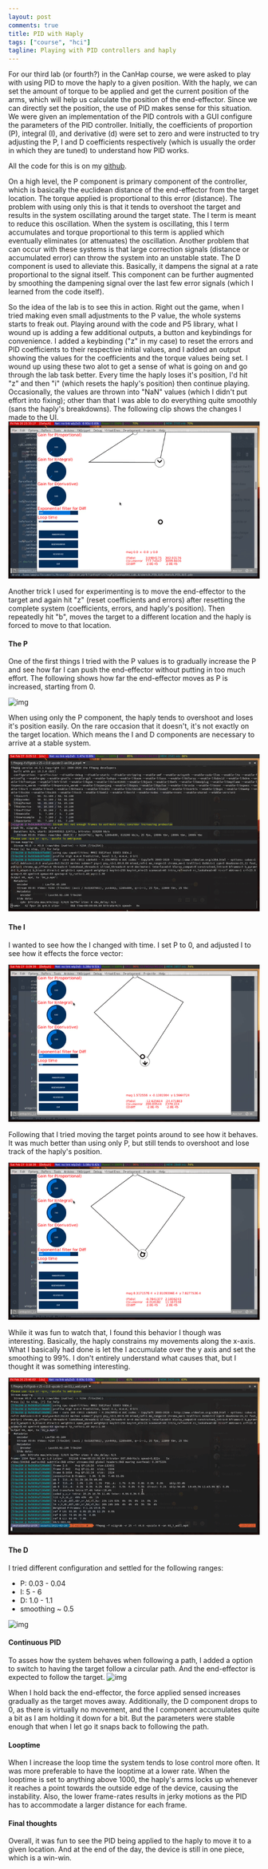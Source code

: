 ```yaml
---
layout: post
comments: true
title: PID with Haply
tags: ["course", "hci"]
tagline: Playing with PID controllers and haply
---
```


For our third lab (or fourth?) in the CanHap course, we were asked to play with using PID to move the haply to a given position. With the haply, we can set the amount of torque to be applied and get the current position of the arms, which will help us calculate the position of the end-effector. Since we can directly set the position, the use of PID makes sense for this situation. We were given an implementation of the PID controls with a GUI configure the parameters of the PID controller. Initially, the coefficients of proportion (P), integral (I), and derivative (d) were set to zero and were instructed to try adjusting the P, I and D coefficients respectively (which is usually the order in which they are tuned) to understand how PID works.

All the code for this is on my [github](https://github.com/ahmed-shariff/CanHap501_Lab_4.git).

On a high level, the P component is primary component of the controller, which is basically the euclidean distance of the end-effector from the target location. The torque applied is proportional to this error (distance). The problem with using only this is that it tends to overshoot the target and results in the system oscillating around the target state. The I term is meant to reduce this oscillation. When the system is oscillating, this I term accumulates and torque proportional to this term is applied which eventually eliminates (or attenuates) the oscillation. Another problem that can occur with these systems is that large correction signals (distance or accumulated error) can throw the system into an unstable state. The D component is used to alleviate this. Basically, it dampens the signal at a rate proportional to the signal itself. This component can be further augmented by smoothing the dampening signal over the last few error signals (which I learned from the code itself).


So the idea of the lab is to see this in action. Right out the game, when I tried making even small adjustments to the P value, the whole systems starts to freak out. Playing around with the code and P5 library, what I wound up is adding a few additional outputs, a button and keybindings for convenience. I added a keybinding ("z" in my case) to reset the errors and PID coefficients to their respective initial values, and I added an output showing the values for the coefficients and the torque values being set. I wound up using these two alot to get a sense of what is going on and go through the lab task better. Every time the haply loses it's position, I'd hit "z" and then "i" (which resets the haply's position) then continue playing. Occasionally, the values are thrown into "NaN" values (which  I didn't put effort into fixing); other than that I was able to do everything quite smoothly (sans the haply's breakdowns). The following clip shows the changes I made to the UI.
![img](/public/assets/2021-02-26/01_visualize_value.gif)

Another trick I used for experimenting is to move the end-effector to the target and again hit "z" (reset coefficients and errors) after resetting the complete system (coefficients, errors, and haply's position). Then repeatedly hit "b", moves the target to a different location and the haply is forced to move to that location.

#### The P
One of the first things I tried with the P values is to gradually increase the P and see how far I can push the end-effector without putting in too much effort. The following shows how far the end-effector moves as P is increased, starting from 0.

![img](/public/assets/2021-02-26/02_p.gif)

When using only the P component, the haply tends to overshoot and loses it's position easily. On the rare occasion that it doesn't, it's not exactly on the target location. Which means the I and D components are necessary to arrive at a stable system.

![img](/public/assets/2021-02-26/04_p.gif)

#### The I
I wanted to see how the I changed with time. I set P to 0, and adjusted I to see how it effects the force vector:

![img](/public/assets/2021-02-26/05_i_1.gif)

Following that I tried moving the target points around to see how it behaves. It was much better than using only P, but still tends to overshoot and lose track of the haply's position.

![img](/public/assets/2021-02-26/05_i_2.gif)

While it was fun to watch that, I found this behavior I though was interesting. Basically, the haply constrains my movements along the x-axis. What I basically had done is let the I accumulate over the y axis and set the smoothing to 99%. I don't entirely understand what causes that, but I thought it was something interesting.

![img](/public/assets/2021-02-26/03_i_wall.gif)

#### The D

I tried different configuration and settled for the following ranges:
- P: 0.03 - 0.04
- I: 5 - 6
- D: 1.0 - 1.1
- smoothing ~ 0.5

![img](/public/assets/2021-02-26/06_d.gif)

#### Continuous PID
To asses how the system behaves when following a path, I added a option to switch to having the target follow a circular path. And the end-effector is expected to follow the target.
![img](/public/assets/2021-02-26/07_path.gif)

When I hold back the end-effector, the force applied sensed increases gradually as the target moves away. Additionally, the D component drops to 0, as there is virtually no movement, and the I component accumulates quite a bit as I am holding it down for a bit. But the parameters were stable enough that when I let go it snaps back to following the path.

#### Looptime
When I increase the loop time the system tends to lose control more often. It was more preferable to have the looptime at a lower rate. When the looptime is set to anything above 1000, the haply's arms locks up whenever it reaches a point towards the outside edge of the device, causing the instability. Also, the lower frame-rates results in jerky motions as the PID has to accommodate a larger distance for each frame.

#### Final thoughts
Overall, it was fun to see the PID being applied to the haply to move it to a given location. And at the end of the day, the device is still in one piece, which is a win-win.
